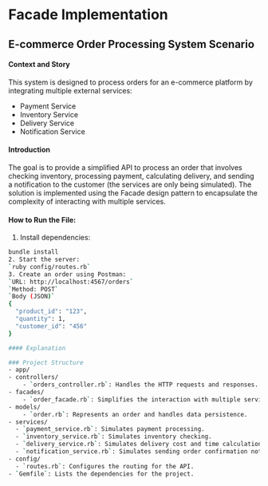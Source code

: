 # Facade Implementation 
## E-commerce Order Processing System Scenario

#### Context and Story

This system is designed to process orders for an e-commerce platform by integrating multiple external services:
- Payment Service
- Inventory Service
- Delivery Service
- Notification Service

#### Introduction

The goal is to provide a simplified API to process an order that involves checking inventory, processing payment, calculating delivery, and sending a notification to the customer (the services are only being simulated). The solution is implemented using the Facade design pattern to encapsulate the complexity of interacting with multiple services.

#### How to Run the File:

1. Install dependencies:
  ```bash
  bundle install
2. Start the server:
  `ruby config/routes.rb`
3. Create an order using Postman:
  `URL: http://localhost:4567/orders`
  `Method: POST`
  `Body (JSON)`
  {
    "product_id": "123",
    "quantity": 1,
    "customer_id": "456"
  }

#### Explanation

### Project Structure
- app/
  - controllers/
      - `orders_controller.rb`: Handles the HTTP requests and responses.
  - facades/
      - `order_facade.rb`: Simplifies the interaction with multiple services to process an order.
  - models/
      - `order.rb`: Represents an order and handles data persistence.
  - services/
    - `payment_service.rb`: Simulates payment processing.
    - `inventory_service.rb`: Simulates inventory checking.
    - `delivery_service.rb`: Simulates delivery cost and time calculation.
    - `notification_service.rb`: Simulates sending order confirmation notifications.
  - config/
    - `routes.rb`: Configures the routing for the API.
- `Gemfile`: Lists the dependencies for the project.
